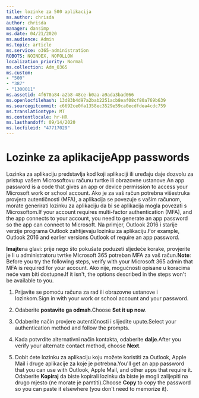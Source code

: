 ```yaml
---
title: lozinke za 500 aplikacija
ms.author: chrisda
author: chrisda
manager: dansimp
ms.date: 04/21/2020
ms.audience: Admin
ms.topic: article
ms.service: o365-administration
ROBOTS: NOINDEX, NOFOLLOW
localization_priority: Normal
ms.collection: Adm_O365
ms.custom:
- "500"
- "387"
- "1300011"
ms.assetid: 4f670a84-a2b8-48ce-b0aa-a9ada3bad066
ms.openlocfilehash: 13d83b4d97a2bab2251acb8eaf08cf80a769b639
ms.sourcegitcommit: c6692ce0fa1358ec3529e59ca0ecdfdea4cdc759
ms.translationtype: MT
ms.contentlocale: hr-HR
ms.lasthandoff: 09/14/2020
ms.locfileid: "47717029"
---
```

# <a name="app-passwords"></a><span data-ttu-id="007a3-102">Lozinke za aplikacije</span><span class="sxs-lookup"><span data-stu-id="007a3-102">App passwords</span></span>

<span data-ttu-id="007a3-103">Lozinka za aplikaciju predstavlja kod koji aplikaciji ili uređaju daje dozvolu za pristup vašem Microsoftovu računu tvrtke ili obrazovne ustanove.</span><span class="sxs-lookup"><span data-stu-id="007a3-103">An app password is a code that gives an app or device permission to access your Microsoft work or school account.</span></span> <span data-ttu-id="007a3-104">Ako je za vaš račun potrebna višestruka provjera autentičnosti (MFA), a aplikacija se povezuje s vašim računom, morate generirati lozinku za aplikaciju da bi se aplikacija mogla povezati s Microsoftom.</span><span class="sxs-lookup"><span data-stu-id="007a3-104">If your account requires multi-factor authentication (MFA), and the app connects to your account, you need to generate an app password so the app can connect to Microsoft.</span></span> <span data-ttu-id="007a3-105">Na primjer, Outlook 2016 i starije verzije programa Outlook zahtijevaju lozinku za aplikaciju.</span><span class="sxs-lookup"><span data-stu-id="007a3-105">For example, Outlook 2016 and earlier versions Outlook of require an app password.</span></span>

 <span data-ttu-id="007a3-106">**Imajte**na glavi: prije nego što pokušate poduzeti sljedeće korake, provjerite je li u administratoru tvrtke Microsoft 365 potreban MFA za vaš račun.</span><span class="sxs-lookup"><span data-stu-id="007a3-106">**Note**: Before you try the following steps, verify with your Microsoft 365 admin that MFA is required for your account.</span></span> <span data-ttu-id="007a3-107">Ako nije, mogućnosti opisane u koracima neće vam biti dostupne.</span><span class="sxs-lookup"><span data-stu-id="007a3-107">If it isn't, the options described in the steps won't be available to you.</span></span>

1. <span data-ttu-id="007a3-108">Prijavite se pomoću računa za rad ili obrazovne ustanove i lozinkom.</span><span class="sxs-lookup"><span data-stu-id="007a3-108">Sign in with your work or school account and your password.</span></span>

2. <span data-ttu-id="007a3-109">Odaberite **postavite ga odmah**.</span><span class="sxs-lookup"><span data-stu-id="007a3-109">Choose **Set it up now**.</span></span>

3. <span data-ttu-id="007a3-110">Odaberite način provjere autentičnosti i slijedite upute.</span><span class="sxs-lookup"><span data-stu-id="007a3-110">Select your authentication method and follow the prompts.</span></span>

4. <span data-ttu-id="007a3-111">Kada potvrdite alternativni način kontakta, odaberite **dalje**.</span><span class="sxs-lookup"><span data-stu-id="007a3-111">After you verify your alternate contact method, choose **Next**.</span></span>

5. <span data-ttu-id="007a3-112">Dobit ćete lozinku za aplikaciju koju možete koristiti za Outlook, Apple Mail i druge aplikacije za koje je potrebna.</span><span class="sxs-lookup"><span data-stu-id="007a3-112">You'll get an app password that you can use with Outlook, Apple Mail, and other apps that require it.</span></span> <span data-ttu-id="007a3-113">Odaberite **Kopiraj** da biste kopirali lozinku da biste je mogli zalijepiti na drugo mjesto (ne morate je pamtiti).</span><span class="sxs-lookup"><span data-stu-id="007a3-113">Choose **Copy** to copy the password so you can paste it elsewhere (you don't need to memorize it).</span></span>
